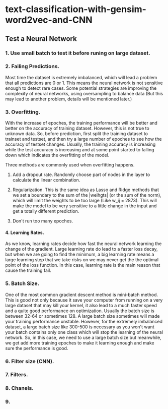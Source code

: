 # text-classification-with-gensim-word2vec-and-CNN





## Test a Neural Network

### 1. Use small batch to test it before runing on large dataset.

### 2. Failing Predictions.

Most time the dataset is extremely imbalanced, which will lead a problem that all predictions are 0 or 1. This means the neural network is not sensitive enough to detect rare cases. Some potential strategies are improving the complexity of neural networks, using oversampling to balance data (But this may lead to another problem, details will be mentioned later.)

### 3. Overfitting.

With the increase of epoches, the training performance will be better and better on the accuracy of training dataset. However, this is not true to unknown data. So, before prediction, first split the training dataset to trainset and testset, and then try a large number of epoches to see how the accuracy of testset changes. Usually, the training accuracy is increasing while the test accuracy is increasing and at some point started to falling down which indicates the overfitting of the model. 

Three methods are commonly used when overfitting happens. 

1. Add a dropout rate. Randomly choose part of nodes in the layer to calculate the linear combination.

2. Regularization. This is the same idea as Lasso and Ridge methods that we set a boundary to the sum of the |weihgts| (or the sum of the norm), which will limit the weights to be too large (Like w_ij = 2873). This will make the model to be very sensitive to a little change in the input and get a totally different prediction.

3. Don't run too many epoches.

#### 4. Learning Rates.

As we know, learning rates decide how fast the neural network learning the change of the gradient. Large learning rate do lead to a faster loss decay, but when we are going to find the minimum, a big learning rate means a large learning step that we take risks on we may never get the the optimal point of the loss function. In this case, learning rate is the main reason that cause the training fail.

### 5. Batch Size.

One of the most common gradient descent method is mini-batch method. This is good not only because it save your computer from running on a very large dataset that may kill your kernel, it also lead to a much faster speed and a quite good performance on optimization. Usually the batch size is between 32-64 or sometimes 128. A large batch size sometimes will made your training performance unstable. However, for the extremely imbalanced dataset, a large batch size like 300-500 is necessary as you won't want your batch contains only one class which will stop the learning of the neural network. So, in this case, we need to use a large batch size but meanwhile, we get add more training epoches to make it learning enough and make sure the performance is good.

### 6. Filter size (CNN).

### 7. Filters.

### 8. Chanels.

### 9. 
